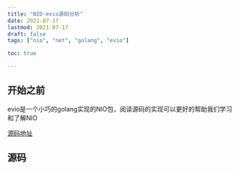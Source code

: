 ```yaml
---
title: "NIO-evio源码分析"
date: 2021-07-17
lastmod: 2021-07-17
draft: false
tags: ["nio", "net", "golang", "evio"]

toc: true

---
```

## 开始之前
evio是一个小巧的golang实现的NIO包，阅读源码的实现可以更好的帮助我们学习和了解NIO

[源码地址](https://github.com/tidwall/evio)

## 源码

